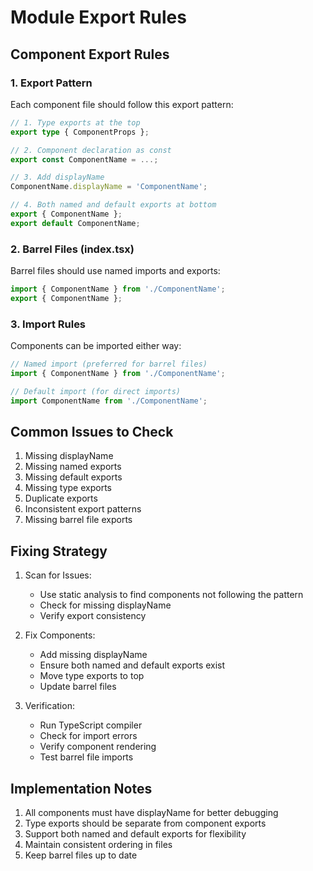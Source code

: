 # Module Export Rules

## Component Export Rules

### 1. Export Pattern
Each component file should follow this export pattern:
```typescript
// 1. Type exports at the top
export type { ComponentProps };

// 2. Component declaration as const
export const ComponentName = ...;

// 3. Add displayName
ComponentName.displayName = 'ComponentName';

// 4. Both named and default exports at bottom
export { ComponentName };
export default ComponentName;
```

### 2. Barrel Files (index.tsx)
Barrel files should use named imports and exports:
```typescript
import { ComponentName } from './ComponentName';
export { ComponentName };
```

### 3. Import Rules
Components can be imported either way:
```typescript
// Named import (preferred for barrel files)
import { ComponentName } from './ComponentName';

// Default import (for direct imports)
import ComponentName from './ComponentName';
```

## Common Issues to Check

1. Missing displayName
2. Missing named exports
3. Missing default exports
4. Missing type exports
5. Duplicate exports
6. Inconsistent export patterns
7. Missing barrel file exports

## Fixing Strategy

1. Scan for Issues:
   - Use static analysis to find components not following the pattern
   - Check for missing displayName
   - Verify export consistency

2. Fix Components:
   - Add missing displayName
   - Ensure both named and default exports exist
   - Move type exports to top
   - Update barrel files

3. Verification:
   - Run TypeScript compiler
   - Check for import errors
   - Verify component rendering
   - Test barrel file imports

## Implementation Notes

1. All components must have displayName for better debugging
2. Type exports should be separate from component exports
3. Support both named and default exports for flexibility
4. Maintain consistent ordering in files
5. Keep barrel files up to date
